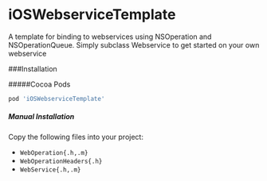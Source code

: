 iOSWebserviceTemplate
=====================

A template for binding to webservices using NSOperation and NSOperationQueue. Simply subclass Webservice to get started on your own webservice

###Installation

#####Cocoa Pods
```Ruby
pod 'iOSWebserviceTemplate'
```
##### Manual Installation
Copy the following files into your project:
- <code>WebOperation{.h,.m}</code>
- <code>WebOperationHeaders{.h}</code>
- <code>WebService{.h,.m}</code>
